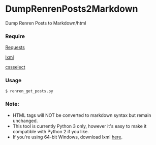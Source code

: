 DumpRenrenPosts2Markdown
========================

Dump Renren Posts to Markdown/html


### Require  

[Requests](http://docs.python-requests.org/en/latest/ "")  

[lxml](http://lxml.de/ "")

[cssselect](http://pythonhosted.org/cssselect/ "")

### Usage
```bash
$ renren_get_posts.py
```

### Note:   

* HTML tags will NOT be converted to markdown syntax but remain unchanged.
* This tool is currently Python 3 only, however it's easy to make it compatible with Python 2 if you like.
* If you're using 64-bit Windows, download lxml [here][lxml].

[lxml]: www.lfd.uci.edu/~gohlke/pythonlibs/‎ 
